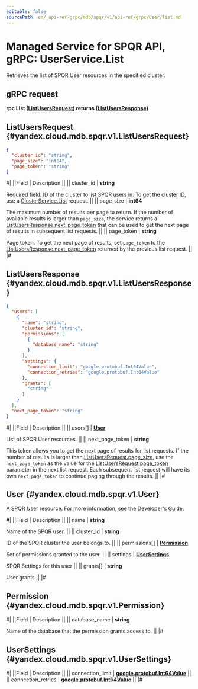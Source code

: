 ```yaml
---
editable: false
sourcePath: en/_api-ref-grpc/mdb/spqr/v1/api-ref/grpc/User/list.md
---
```


# Managed Service for SPQR API, gRPC: UserService.List

Retrieves the list of SPQR User resources in the specified cluster.

## gRPC request

**rpc List ([ListUsersRequest](#yandex.cloud.mdb.spqr.v1.ListUsersRequest)) returns ([ListUsersResponse](#yandex.cloud.mdb.spqr.v1.ListUsersResponse))**

## ListUsersRequest {#yandex.cloud.mdb.spqr.v1.ListUsersRequest}

```json
{
  "cluster_id": "string",
  "page_size": "int64",
  "page_token": "string"
}
```

#|
||Field | Description ||
|| cluster_id | **string**

Required field. ID of the cluster to list SPQR users in.
To get the cluster ID, use a [ClusterService.List](/docs/managed-spqr/api-ref/grpc/Cluster/list#List) request. ||
|| page_size | **int64**

The maximum number of results per page to return. If the number of available
results is larger than `page_size`, the service returns a [ListUsersResponse.next_page_token](#yandex.cloud.mdb.spqr.v1.ListUsersResponse)
that can be used to get the next page of results in subsequent list requests. ||
|| page_token | **string**

Page token. To get the next page of results, set `page_token` to the
[ListUsersResponse.next_page_token](#yandex.cloud.mdb.spqr.v1.ListUsersResponse) returned by the previous list request. ||
|#

## ListUsersResponse {#yandex.cloud.mdb.spqr.v1.ListUsersResponse}

```json
{
  "users": [
    {
      "name": "string",
      "cluster_id": "string",
      "permissions": [
        {
          "database_name": "string"
        }
      ],
      "settings": {
        "connection_limit": "google.protobuf.Int64Value",
        "connection_retries": "google.protobuf.Int64Value"
      },
      "grants": [
        "string"
      ]
    }
  ],
  "next_page_token": "string"
}
```

#|
||Field | Description ||
|| users[] | **[User](#yandex.cloud.mdb.spqr.v1.User)**

List of SPQR User resources. ||
|| next_page_token | **string**

This token allows you to get the next page of results for list requests. If the number of results
is larger than [ListUsersRequest.page_size](#yandex.cloud.mdb.spqr.v1.ListUsersRequest), use the `next_page_token` as the value
for the [ListUsersRequest.page_token](#yandex.cloud.mdb.spqr.v1.ListUsersRequest) parameter in the next list request. Each subsequent
list request will have its own `next_page_token` to continue paging through the results. ||
|#

## User {#yandex.cloud.mdb.spqr.v1.User}

A SPQR User resource. For more information, see the
[Developer's Guide](/docs/managed-spqr/concepts).

#|
||Field | Description ||
|| name | **string**

Name of the SPQR user. ||
|| cluster_id | **string**

ID of the SPQR cluster the user belongs to. ||
|| permissions[] | **[Permission](#yandex.cloud.mdb.spqr.v1.Permission)**

Set of permissions granted to the user. ||
|| settings | **[UserSettings](#yandex.cloud.mdb.spqr.v1.UserSettings)**

SPQR Settings for this user ||
|| grants[] | **string**

User grants ||
|#

## Permission {#yandex.cloud.mdb.spqr.v1.Permission}

#|
||Field | Description ||
|| database_name | **string**

Name of the database that the permission grants access to. ||
|#

## UserSettings {#yandex.cloud.mdb.spqr.v1.UserSettings}

#|
||Field | Description ||
|| connection_limit | **[google.protobuf.Int64Value](https://developers.google.com/protocol-buffers/docs/reference/csharp/class/google/protobuf/well-known-types/int64-value)** ||
|| connection_retries | **[google.protobuf.Int64Value](https://developers.google.com/protocol-buffers/docs/reference/csharp/class/google/protobuf/well-known-types/int64-value)** ||
|#
